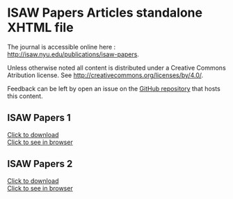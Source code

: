 # ISAW Papers Articles standalone XHTML file


The journal is accessible online here : <a href="http://isaw.nyu.edu/publications/isaw-papers">http://isaw.nyu.edu/publications/isaw-papers</a>.

Unless otherwise noted all content is distributed under a Creative Commons Atribution license. See <a href="http://creativecommons.org/licenses/by/4.0/">http://creativecommons.org/licenses/by/4.0/</a>.

Feedback can be left by open an issue on the <a href="https://github.com/fmezard/isaw-papers-xhtml-standalone/">GitHub repository</a> that hosts this content.

ISAW Papers 1  
---
<a href='1/isaw-papers-1-offprint.xhtml' download>Click to download</a>  
<a href='1/isaw-papers-1-offprint.xhtml'>Click to see in browser</a>

ISAW Papers 2  
---
<a href='2/isaw-papers-2-offprint.xhtml' download>Click to download</a>  
<a href='2/isaw-papers-2-offprint.xhtml'>Click to see in browser</a>

